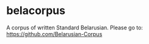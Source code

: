 # belacorpus
A corpus of written Standard Belarusian. Please go to: https://github.com/Belarusian-Corpus
